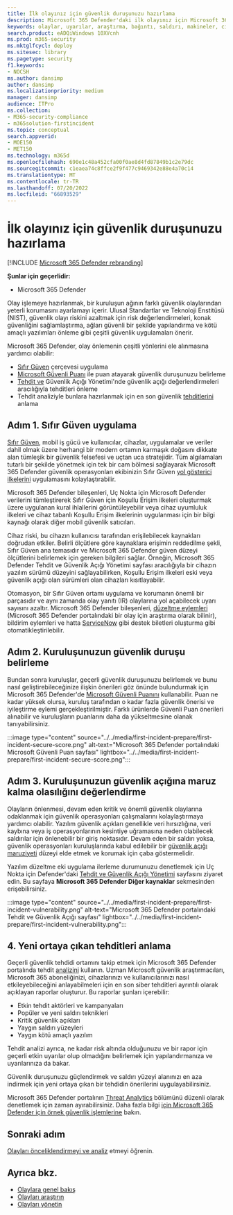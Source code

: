 ```yaml
---
title: İlk olayınız için güvenlik duruşunuzu hazırlama
description: Microsoft 365 Defender'daki ilk olayınız için Microsoft 365 kiracınızın güvenlik duruşu ayarlayın.
keywords: olaylar, uyarılar, araştırma, bağıntı, saldırı, makineler, cihazlar, kullanıcılar, kimlik, kimlik, posta kutusu, e-posta, 365, Microsoft, m365
search.product: eADQiWindows 10XVcnh
ms.prod: m365-security
ms.mktglfcycl: deploy
ms.sitesec: library
ms.pagetype: security
f1.keywords:
- NOCSH
ms.author: dansimp
author: dansimp
ms.localizationpriority: medium
manager: dansimp
audience: ITPro
ms.collection:
- M365-security-compliance
- m365solution-firstincident
ms.topic: conceptual
search.appverid:
- MOE150
- MET150
ms.technology: m365d
ms.openlocfilehash: 690e1c48a452cfa00f0ae8d4fd87849b1c2e79dc
ms.sourcegitcommit: c1eaea74c8ffce2f9f477c9469342e88e4a70c14
ms.translationtype: MT
ms.contentlocale: tr-TR
ms.lasthandoff: 07/20/2022
ms.locfileid: "66893529"
---
```

# <a name="prepare-your-security-posture-for-your-first-incident"></a>İlk olayınız için güvenlik duruşunuzu hazırlama

[!INCLUDE [Microsoft 365 Defender rebranding](../includes/microsoft-defender.md)]

**Şunlar için geçerlidir:**
- Microsoft 365 Defender

Olay işlemeye hazırlanmak, bir kuruluşun ağının farklı güvenlik olaylarından yeterli korumasını ayarlamayı içerir. Ulusal Standartlar ve Teknoloji Enstitüsü (NIST), güvenlik olayı riskini azaltmak için risk değerlendirmeleri, konak güvenliğini sağlamlaştırma, ağları güvenli bir şekilde yapılandırma ve kötü amaçlı yazılımları önleme gibi çeşitli güvenlik uygulamaları önerir.

Microsoft 365 Defender, olay önlemenin çeşitli yönlerini ele alınmasına yardımcı olabilir:

- [Sıfır Güven](/security/zero-trust/) çerçevesi uygulama
- [Microsoft Güvenli Puanı](microsoft-secure-score.md) ile puan atayarak güvenlik duruşunuzu belirleme
- [Tehdit ve](../defender-endpoint/next-gen-threat-and-vuln-mgt.md) Güvenlik Açığı Yönetimi'nde güvenlik açığı değerlendirmeleri aracılığıyla tehditleri önleme
- Tehdit analiziyle bunlara hazırlanmak için en son güvenlik [tehditlerini](threat-analytics.md) anlama

## <a name="step-1-implement-zero-trust"></a>Adım 1. Sıfır Güven uygulama

[Sıfır Güven](/security/zero-trust/), mobil iş gücü ve kullanıcılar, cihazlar, uygulamalar ve veriler dahil olmak üzere herhangi bir modern ortamın karmaşık doğasını dikkate alan tümleşik bir güvenlik felsefesi ve uçtan uca stratejidir. Tüm algılamaları tutarlı bir şekilde yönetmek için tek bir cam bölmesi sağlayarak Microsoft 365 Defender güvenlik operasyonları ekibinizin Sıfır Güven [yol gösterici ilkelerini](/security/zero-trust/#guiding-principles-of-zero-trust) uygulamasını kolaylaştırabilir.

Microsoft 365 Defender bileşenleri, Uç Nokta için Microsoft Defender verilerini tümleştirerek Sıfır Güven için Koşullu Erişim ilkeleri oluşturmak üzere uygulanan kural ihlallerini görüntüleyebilir  veya cihaz uyumluluk ilkeleri ve cihaz tabanlı Koşullu Erişim ilkelerinin uygulanması için bir bilgi kaynağı olarak diğer mobil güvenlik satıcıları.

Cihaz riski, bu cihazın kullanıcısı tarafından erişilebilecek kaynakları doğrudan etkiler. Belirli ölçütlere göre kaynaklara erişimin reddedilme şekli, Sıfır Güven ana temasıdır ve Microsoft 365 Defender güven düzeyi ölçütlerini belirlemek için gereken bilgileri sağlar. Örneğin, Microsoft 365 Defender Tehdit ve Güvenlik Açığı Yönetimi sayfası aracılığıyla bir cihazın yazılım sürümü düzeyini sağlayabilirken, Koşullu Erişim ilkeleri eski veya güvenlik açığı olan sürümleri olan cihazları kısıtlayabilir.

Otomasyon, bir Sıfır Güven ortamı uygulama ve korumanın önemli bir parçasıdır ve aynı zamanda olay yanıtı (IR) olaylarına yol açabilecek uyarı sayısını azaltır. Microsoft 365 Defender bileşenleri, [düzeltme eylemleri](m365d-autoir.md) (Microsoft 365 Defender portalındaki bir olay için araştırma olarak bilinir), bildirim eylemleri ve hatta [ServiceNow](https://microsoft.service-now.com/sp/) gibi destek biletleri oluşturma gibi otomatikleştirilebilir.

## <a name="step-2-determine-your-organizations-security-posture"></a>Adım 2. Kuruluşunuzun güvenlik duruşu belirleme

Bundan sonra kuruluşlar, geçerli güvenlik duruşunuzu belirlemek ve bunu nasıl geliştirebileceğinize ilişkin önerileri göz önünde bulundurmak için Microsoft 365 Defender'de [Microsoft Güvenli Puanını](microsoft-secure-score.md) kullanabilir. Puan ne kadar yüksek olursa, kuruluş tarafından o kadar fazla güvenlik önerisi ve iyileştirme eylemi gerçekleştirilmiştir. Farklı ürünlerde Güvenli Puan önerileri alınabilir ve kuruluşların puanlarını daha da yükseltmesine olanak tanıyabilirsiniz.

:::image type="content" source="../../media/first-incident-prepare/first-incident-secure-score.png" alt-text="Microsoft 365 Defender portalındaki Microsoft Güvenli Puan sayfası" lightbox="../../media/first-incident-prepare/first-incident-secure-score.png":::

## <a name="step-3-assess-your-organizations-vulnerability-exposure"></a>Adım 3. Kuruluşunuzun güvenlik açığına maruz kalma olasılığını değerlendirme

Olayların önlenmesi, devam eden kritik ve önemli güvenlik olaylarına odaklanmak için güvenlik operasyonları çalışmalarını kolaylaştırmaya yardımcı olabilir. Yazılım güvenlik açıkları genellikle veri hırsızlığına, veri kaybına veya iş operasyonlarının kesintiye uğramasına neden olabilecek saldırılar için önlenebilir bir giriş noktasıdır. Devam eden bir saldırı yoksa, güvenlik operasyonları kuruluşlarında kabul edilebilir bir [güvenlik açığı maruziyeti](../defender-endpoint/tvm-exposure-score.md) düzeyi elde etmek ve korumak için çaba göstermelidir.

Yazılım düzeltme eki uygulama ilerleme durumunuzu denetlemek için Uç Nokta için Defender'daki [Tehdit ve Güvenlik Açığı Yönetimi](../defender-endpoint/next-gen-threat-and-vuln-mgt.md) sayfasını ziyaret edin. Bu sayfaya **Microsoft 365 Defender Diğer kaynaklar** sekmesinden erişebilirsiniz.

:::image type="content" source="../../media/first-incident-prepare/first-incident-vulnerability.png" alt-text="Microsoft 365 Defender portalındaki Tehdit ve Güvenlik Açığı sayfası" lightbox="../../media/first-incident-prepare/first-incident-vulnerability.png":::

## <a name="4-understand-emerging-threats"></a>4. Yeni ortaya çıkan tehditleri anlama

Geçerli güvenlik tehdidi ortamını takip etmek için Microsoft 365 Defender portalında tehdit [analizini](threat-analytics.md) kullanın. Uzman Microsoft güvenlik araştırmacıları, Microsoft 365 aboneliğinizi, cihazlarınızı ve kullanıcılarınızı nasıl etkileyebileceğini anlayabilmeleri için en son siber tehditleri ayrıntılı olarak açıklayan raporlar oluşturur. Bu raporlar şunları içerebilir:

- Etkin tehdit aktörleri ve kampanyaları
- Popüler ve yeni saldırı teknikleri
- Kritik güvenlik açıkları
- Yaygın saldırı yüzeyleri
- Yaygın kötü amaçlı yazılım

Tehdit analizi ayrıca, ne kadar risk altında olduğunuzu ve bir rapor için geçerli etkin uyarılar olup olmadığını belirlemek için yapılandırmanıza ve uyarılarınıza da bakar.

Güvenlik duruşunuzu güçlendirmek ve saldırı yüzeyi alanınızı en aza indirmek için yeni ortaya çıkan bir tehdidin önerilerini uygulayabilirsiniz.

Microsoft 365 Defender portalının [Threat Analytics](threat-analytics.md) bölümünü düzenli olarak denetlemek için zaman ayırabilirsiniz. Daha fazla bilgi [için Microsoft 365 Defender için örnek güvenlik işlemlerine](incidents-overview.md#example-security-operations-for-microsoft-365-defender) bakın.

## <a name="next-step"></a>Sonraki adım

[Olayları önceliklendirmeyi ve analiz](first-incident-analyze.md) etmeyi öğrenin.

## <a name="see-also"></a>Ayrıca bkz.

- [Olaylara genel bakış](incidents-overview.md)
- [Olayları araştırın](investigate-incidents.md)
- [Olayları yönetin](manage-incidents.md)
